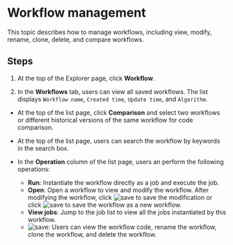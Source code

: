# Workflow management

This topic describes how to manage workflows, including view, modify, rename, clone, delete, and compare workflows.

## Steps

1. At the top of the Explorer page, click **Workflow**.

2. In the **Workflows** tab, users can view all saved workflows. The list displays `Workflow name`, `Created time`, `Update time`, and `Algorithm`.

  - At the top of the list page, click **Comparison** and select two workflows or different historical versions of the same workflow for code comparison.

  - At the top of the list page, users can search the workflow by keywords in the search box.

  - In the **Operation** column of the list page, users an perform the following operations:

    - **Run**: Instantiate the workflow directly as a job and execute the job.
    - **Open**: Open a workflow to view and modify the workflow. After modifying the workflow, click ![save](https://docs-cdn.nebula-graph.com.cn/figures/workflow-save-220623.png) to save the modification or click ![save](https://docs-cdn.nebula-graph.com.cn/figures/workflow-saveAs-220623.png) to save the workflow as a new workflow.
    - **View jobs**: Jump to the job list to view all the jobs instantiated by this workflow.
    - ![save](https://docs-cdn.nebula-graph.com.cn/figures/workflow-more-220623.png): Users can view the workflow code, rename the workflow, clone the workflow, and delete the workflow.
